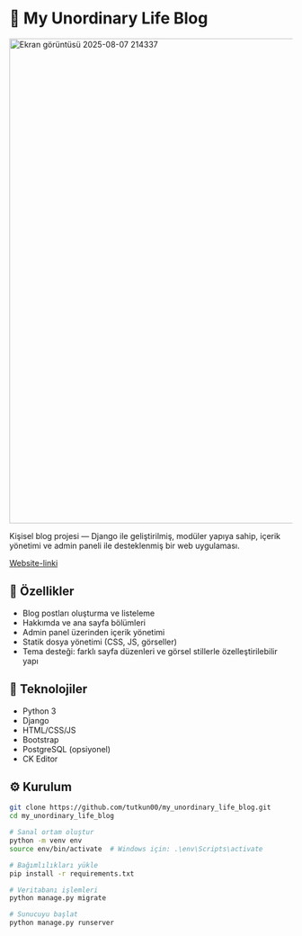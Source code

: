 # 📝 My Unordinary Life Blog

<img width="1899" height="862" alt="Ekran görüntüsü 2025-08-07 214337" src="https://github.com/user-attachments/assets/05e2f9ed-8a23-4e47-9337-97e5b1010c35" />

Kişisel blog projesi — Django ile geliştirilmiş, modüler yapıya sahip, içerik yönetimi ve admin paneli ile desteklenmiş bir web uygulaması.

[Website-linki](https://my-unordinary-life-blog-1605b27877b5.herokuapp.com/)

## 🚀 Özellikler

- Blog postları oluşturma ve listeleme  
- Hakkımda ve ana sayfa bölümleri  
- Admin panel üzerinden içerik yönetimi  
- Statik dosya yönetimi (CSS, JS, görseller)  
- Tema desteği: farklı sayfa düzenleri ve görsel stillerle özelleştirilebilir yapı

## 🧱 Teknolojiler

- Python 3  
- Django  
- HTML/CSS/JS  
- Bootstrap  
- PostgreSQL (opsiyonel)
- CK Editor

## ⚙️ Kurulum

```bash
git clone https://github.com/tutkun00/my_unordinary_life_blog.git
cd my_unordinary_life_blog

# Sanal ortam oluştur
python -m venv env
source env/bin/activate  # Windows için: .\env\Scripts\activate

# Bağımlılıkları yükle
pip install -r requirements.txt

# Veritabanı işlemleri
python manage.py migrate

# Sunucuyu başlat
python manage.py runserver
```
